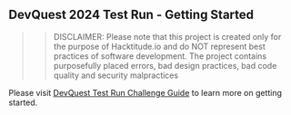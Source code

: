 ## DevQuest 2024 Test Run - Getting Started

>>DISCLAIMER: Please note that this project is created only for the purpose of Hacktitude.io and do NOT represent best practices of software development. The project contains purposefully placed errors, bad design practices, bad code quality and security malpractices

Please visit [DevQuest Test Run Challenge Guide](https://hacktitude.github.io/DevQuest-Test-run-2024-Guide/) to learn more on getting started.